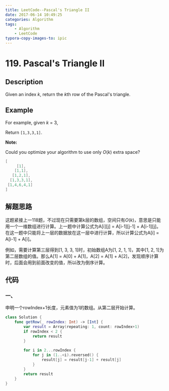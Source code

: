 ```yaml
---
title: LeetCode--Pascal's Triangle II
date: 2017-06-14 10:49:25
categories: Algorithm
tags:
	- Algorithm
	- LeetCode
typora-copy-images-to: ipic
---
```


# 119. Pascal's Triangle II

## Description

Given an index *k*, return the *k*th row of the Pascal's triangle.

## Example

For example, given *k* = 3,

Return `[1,3,3,1]`.

**Note:**

Could you optimize your algorithm to use only *O*(*k*) extra space?

<!-- more -->

```swift
[
     [1],
    [1,1],
   [1,2,1],
  [1,3,3,1],
 [1,4,6,4,1]
]
```

## 解题思路

这题紧接上一118题，不过现在只需要第k层的数组，空间只有*O*(*k*)，意思是只能用一个一维数组进行计算。上一题中计算公式为A\[i][j] = A\[i-1][j-1] + A\[i-1][j]。在这一题中只能将上一层的数据放在这一层中进行计算，所以计算公式为A\[i] = A\[i-1] + A\[i]。

例如，需要计算第三层得到[1, 3, 3, 1]时，初始数组A为[1, 2, 1, 1]，其中[1, 2, 1]为第二层数组的值。那么A[1] = A[0] + A[1]，A[2] = A[1] + A[2]，发现顺序计算时，后面会用到前面改变的值，所以改为倒序计算。

## 代码

### 一、

申明一个rowIndex+1长度，元素值为1的数组。从第二层开始计算。

```swift
class Solution {
    func getRow(_ rowIndex: Int) -> [Int] {
        var result = Array(repeating: 1, count: rowIndex+1)
        if rowIndex < 2 {
            return result
        }
        
        for i in 2...rowIndex {
            for j in (1..<i).reversed() {
                result[j] = result[j-1] + result[j]
            }
        }
        return result
    }
}
```
